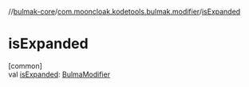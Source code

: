 //[bulmak-core](../../index.md)/[com.mooncloak.kodetools.bulmak.modifier](index.md)/[isExpanded](is-expanded.md)

# isExpanded

[common]\
val [isExpanded](is-expanded.md): [BulmaModifier](-bulma-modifier/index.md)
